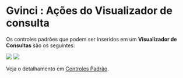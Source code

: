 # Gvinci : Ações do Visualizador de consulta

Os controles padrões que podem ser inseridos em um **Visualizador de Consultas** são os seguintes:

![](http://www.gvinci.com.br/manual/8_038.zoom80.png)   ![](http://www.gvinci.com.br/manual/8_045.zoom80.png)

Veja o detalhamento em [Controles Padrão](http://www.gvinci.com.br/manual/controles_padrao.htm).

